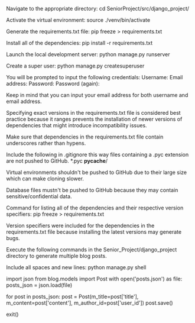 Navigate to the appropriate directory:
cd SeniorProject/src/django_project/

Activate the virtual environment:
source ./venv/bin/activate

Generate the requirements.txt file:
pip freeze > requirements.txt

Install all of the dependencies:
pip install -r requirements.txt

Launch the local development server:
python manage.py runserver

Create a super user:
python manage.py createsuperuser

You will be prompted to input the following
credentials:
Username: 
Email address: 
Password: 
Password (again):

Keep in mind that you can input your email
address for both username and email address.


Specifying exact versions in the requirements.txt file
is considered best practice because it ranges prevents
the installation of newer versions of dependencies that
might introduce incompatibility issues.

Make sure that dependencies in the requirements.txt
file contain underscores rather than hypens.

Include the following in .gitignore this way files
containing a .pyc extension are not pushed to GitHub.
*.pyc
__pycache__/

Virtual environments shouldn't be pushed to GitHub
due to their large size which can make cloning slower.

Database files mustn't be pushed to GitHub because
they may contain sensitive/confidential data.

Command for listing all of the dependencies
and their respective version specifiers:
pip freeze > requirements.txt

Version specifiers were included for the
dependencies in the requirements.txt file
because installing the latest versions may
generate bugs.

Execute the following commands in the
Senior_Project/django_project directory
to generate multiple blog posts.

Include all spaces and new lines:
python manage.py shell

import json
from blog.models import Post
with open('posts.json') as file:
  posts_json = json.load(file)

for post in posts_json:
  post = Post(m_title=post['title'], m_content=post['content'], m_author_id=post['user_id'])
  post.save()

exit()